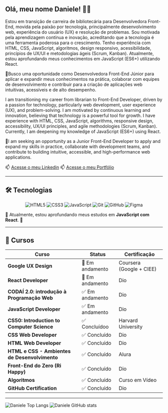 ## Olá, meu nome Daniele! 👩‍💻
Estou em transição de carreira de bibliotecária para Desenvolvedora Front-End, movida pela paixão por tecnologia, principalmente desenvolvimento web, experiência do usuário (UX) e resolução de problemas. Sou motivada pela aprendizagem contínua e inovação, acreditando que a tecnologia é uma ferramenta poderosa para o crescimento.
Tenho experiência com HTML, CSS, JavaScript, algoritmos, design responsivo, acessibilidade, princípios de UX/UI e metodologias ágeis (Scrum, Kanban). Atualmente, estou aprofundando meus conhecimentos em JavaScript (ES6+) utilizando React.

🎯Busco uma oportunidade como Desenvolvedora Front-End Júnior para aplicar e expandir meus conhecimentos na prática, colaborar com equipes de desenvolvimento e contribuir para a criação de aplicações web intuitivas, acessíveis e de alto desempenho.




I am transitioning my career from librarian to Front-End Developer, driven by a passion for technology, particularly web development, user experience (UX), and problem-solving. I am motivated by continuous learning and innovation, believing that technology is a powerful tool for growth.
I have experience with HTML, CSS, JavaScript, algorithms, responsive design, accessibility, UX/UI principles, and agile methodologies (Scrum, Kanban). Currently, I am deepening my knowledge of JavaScript (ES6+) using React.

🎯I am seeking an opportunity as a Junior Front-End Developer to apply and expand my skills in practice, collaborate with development teams, and contribute to building intuitive, accessible, and high-performance web applications.  


📫 [Acesse o meu Linkedin](https://www.linkedin.com/in/daniele-karina-dos-santos-a34b45204/)
📫 [Acesse o meu Portfólio](https://danieleksantos.github.io/)

-----

## 🛠️ Tecnologias

<p align="center">
  <img src="https://img.shields.io/badge/-HTML5-E34F26?style=flat&logo=html5&logoColor=white" alt="HTML5" />
  <img src="https://img.shields.io/badge/-CSS3-1572B6?style=flat&logo=css3&logoColor=white" alt="CSS3" />
  <img src="https://img.shields.io/badge/-JavaScript-F7DF1E?style=flat&logo=javascript&logoColor=black" alt="JavaScript" />
  <img src="https://img.shields.io/badge/-Git-F05032?style=flat&logo=git&logoColor=white" alt="Git" />
  <img src="https://img.shields.io/badge/-GitHub-181717?style=flat&logo=github&logoColor=white" alt="GitHub" />
  <img src="https://img.shields.io/badge/-Figma-F24E1E?style=flat&logo=figma&logoColor=white" alt="Figma" />
</p>

📌 Atualmente, estou aprofundando meus estudos em **JavaScript com React**. 🚀

-----

## 📖 Cursos

| **Curso**                                     | **Status**       | **Certificação**        |
|-----------------------------------------------|------------------|-------------------------|
| **Google UX Design**                          | 🚀 Em andamento  | Coursera (Google + CIEE)|
| **React Developer**                           | 🚀 Em andamento  | Dio                     |
| **CODAÍ 2.0: introdução à Programação Web**   | ✅ Em andamento  | Dio                     |
| **JavaScript Developer**                      | ✅ Em andamento  | Dio                     |
| **CS50: Introduction to Computer Science**    | ✅ Concluídoo    | Harvard University      |
| **CSS Web Developer**                         | ✅ Concluído     | Dio                     |
| **HTML Web Developer**                        | ✅ Concluído     | Dio                     |
| **HTML e CSS - Ambientes de Desenvolvimento** | ✅ Concluído     | Alura                   |
| **Front-End do Zero (Ri Happy)**              | ✅ Concluído     | Dio                     |
| **Algoritmos**                                | ✅ Concluído     | Curso em Vídeo          |
| **GitHub Certification**                      | ✅ Concluído     | Dio                     |

-----

![Daniele Top Langs](https://github-readme-stats.vercel.app/api/top-langs/?username=danieleksantos&size_weight=0.5&count_weight=0.5&theme=dracula)
![Daniele GitHub stats](https://github-readme-stats.vercel.app/api?username=danieleksantos&show_icons=true&theme=dracula)
